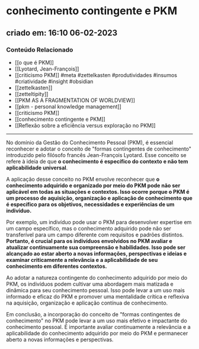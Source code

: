 # conhecimento contingente e PKM

## criado em: 16:10 06-02-2023

### Conteúdo Relacionado

- [[o que é PKM]]
- [[Lyotard, Jean-François]]
- [[criticismo PKM]]
#meta #zettelkasten #produtividades #insumos #criatividade #insight #obsidian 
- [[zettelkasten]]
- [[zetteltipity]]
- [[PKM AS A FRAGMENTATION OF WORLDVIEW]]
- [[pkm - personal knowledge management]]
- [[criticismo PKM]]
- [[conhecimento contingente e PKM]]
- [[Reflexão sobre a eficiência versus exploração no PKM]]
---

No domínio da Gestão do Conhecimento Pessoal (PKM), é essencial reconhecer e adotar o conceito de "formas contingentes de conhecimento" introduzido pelo filósofo francês Jean-François Lyotard. Esse conceito se refere à ideia de que **o conhecimento é específico do contexto e não tem aplicabilidade universal**.

A aplicação desse conceito no PKM envolve reconhecer que **o conhecimento adquirido e organizado por meio do PKM pode não ser aplicável em todas as situações e contextos. Isso ocorre porque o PKM é um processo de aquisição, organização e aplicação de conhecimento que é específico para os objetivos, necessidades e experiências de um indivíduo.**

Por exemplo, um indivíduo pode usar o PKM para desenvolver expertise em um campo específico, mas o conhecimento adquirido pode não ser transferível para um campo diferente com requisitos e padrões distintos. **Portanto, é crucial para os indivíduos envolvidos no PKM avaliar e atualizar continuamente sua compreensão e habilidades. Isso pode ser alcançado ao estar aberto a novas informações, perspectivas e ideias e examinar criticamente a relevância e a aplicabilidade de seu conhecimento em diferentes contextos.**

Ao adotar a natureza contingente do conhecimento adquirido por meio do PKM, os indivíduos podem cultivar uma abordagem mais matizada e dinâmica para seu conhecimento pessoal. Isso pode levar a um uso mais informado e eficaz do PKM e promover uma mentalidade crítica e reflexiva na aquisição, organização e aplicação contínua de conhecimento.

Em conclusão, a incorporação do conceito de "formas contingentes de conhecimento" no PKM pode levar a um uso mais efetivo e impactante do conhecimento pessoal. É importante avaliar continuamente a relevância e a aplicabilidade do conhecimento adquirido por meio do PKM e permanecer aberto a novas informações e perspectivas.